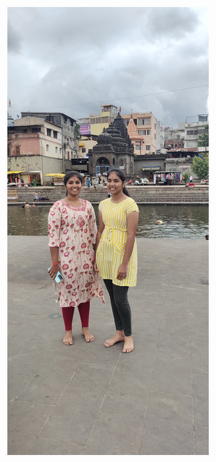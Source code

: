 ![image alt](https://github.com/lakshmisai26/Website/blob/f5348ff5414a123496f2e677ab719e5721453b61/IMG_20240626_111218.jpg)
